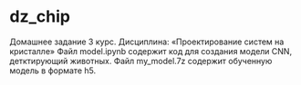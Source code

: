 # dz_chip
Домашнее задание 3 курс. Дисциплина: «Проектирование систем на кристалле»
Файл model.ipynb содержит код для создания модели CNN, детктирующий животных.
Файл my_model.7z содержит обученную модель в формате h5.
